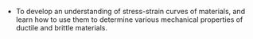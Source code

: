 - To develop an understanding of stress-strain curves of materials, and learn how to use them to determine various mechanical properties of ductile and brittle materials. 
